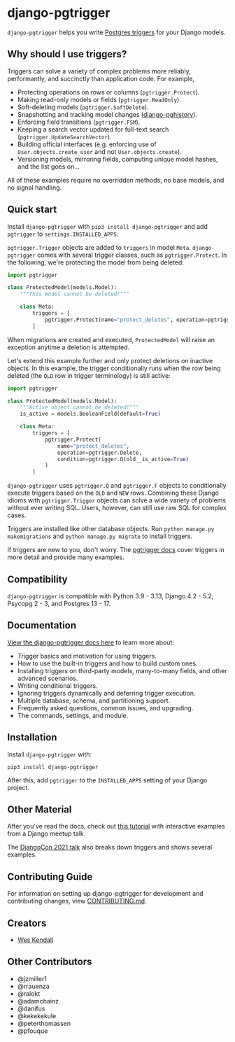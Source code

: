 # django-pgtrigger

`django-pgtrigger` helps you write [Postgres triggers](https://www.postgresql.org/docs/current/sql-createtrigger.html) for your Django models.

## Why should I use triggers?

Triggers can solve a variety of complex problems more reliably, performantly, and succinctly than application code.
For example,

* Protecting operations on rows or columns (`pgtrigger.Protect`).
* Making read-only models or fields (`pgtrigger.ReadOnly`).
* Soft-deleting models (`pgtrigger.SoftDelete`).
* Snapshotting and tracking model changes ([django-pghistory](https://django-pghistory.readthedocs.io/)).
* Enforcing field transitions (`pgtrigger.FSM`).
* Keeping a search vector updated for full-text search (`pgtrigger.UpdateSearchVector`).
* Building official interfaces (e.g. enforcing use of `User.objects.create_user` and not `User.objects.create`).
* Versioning models, mirroring fields, computing unique model hashes, and the list goes on...

All of these examples require no overridden methods, no base models, and no signal handling.

## Quick start

Install `django-pgtrigger` with `pip3 install django-pgtrigger` and add `pgtrigger` to `settings.INSTALLED_APPS`.

`pgtrigger.Trigger` objects are added to `triggers` in model `Meta`. `django-pgtrigger` comes with several trigger classes, such as `pgtrigger.Protect`. In the following, we're protecting the model from being deleted:

```python
import pgtrigger

class ProtectedModel(models.Model):
    """This model cannot be deleted!"""

    class Meta:
        triggers = [
            pgtrigger.Protect(name="protect_deletes", operation=pgtrigger.Delete)
        ]
```

When migrations are created and executed, `ProtectedModel` will raise an exception anytime a deletion is attempted.

Let's extend this example further and only protect deletions on inactive objects. In this example, the trigger conditionally runs when the row being deleted (the `OLD` row in trigger terminology) is still active:

```python
import pgtrigger

class ProtectedModel(models.Model):
    """Active object cannot be deleted!"""
    is_active = models.BooleanField(default=True)

    class Meta:
        triggers = [
            pgtrigger.Protect(
                name="protect_deletes",
                operation=pgtrigger.Delete,
                condition=pgtrigger.Q(old__is_active=True)
            )
        ]
```

`django-pgtrigger` uses `pgtrigger.Q` and `pgtrigger.F` objects to conditionally execute triggers based on the `OLD` and `NEW` rows. Combining these Django idioms with `pgtrigger.Trigger` objects can solve a wide variety of problems without ever writing SQL. Users, however, can still use raw SQL for complex cases.

Triggers are installed like other database objects. Run `python manage.py makemigrations` and `python manage.py migrate` to install triggers.

If triggers are new to you, don't worry. The [pgtrigger docs](https://django-pgtrigger.readthedocs.io/) cover triggers in more detail and provide many examples.

## Compatibility

`django-pgtrigger` is compatible with Python 3.9 - 3.13, Django 4.2 - 5.2, Psycopg 2 - 3, and Postgres 13 - 17.

## Documentation

[View the django-pgtrigger docs here](https://django-pgtrigger.readthedocs.io/) to learn more about:

* Trigger basics and motivation for using triggers.
* How to use the built-in triggers and how to build custom ones.
* Installing triggers on third-party models, many-to-many fields, and other advanced scenarios.
* Writing conditional triggers.
* Ignoring triggers dynamically and deferring trigger execution.
* Multiple database, schema, and partitioning support.
* Frequently asked questions, common issues, and upgrading.
* The commands, settings, and module.

## Installation

Install `django-pgtrigger` with:

    pip3 install django-pgtrigger
After this, add `pgtrigger` to the `INSTALLED_APPS` setting of your Django project.

## Other Material

After you've read the docs, check out [this tutorial](https://wesleykendall.github.io/django-pgtrigger-tutorial/) with interactive examples from a Django meetup talk.

The [DjangoCon 2021 talk](https://www.youtube.com/watch?v=Tte3d4JjxCk) also breaks down triggers and shows several examples.

## Contributing Guide

For information on setting up django-pgtrigger for development and contributing changes, view [CONTRIBUTING.md](CONTRIBUTING.md).

## Creators

- [Wes Kendall](https://github.com/wesleykendall)

## Other Contributors

- @jzmiller1
- @rrauenza
- @ralokt
- @adamchainz
- @danifus
- @kekekekule
- @peterthomassen
- @pfouque
